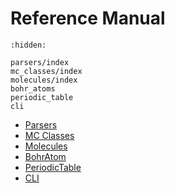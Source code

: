 # Reference Manual
```{toctree}
:hidden:

parsers/index
mc_classes/index
molecules/index
bohr_atoms
periodic_table
cli
```

- [Parsers](/reference_manual/parsers/index.md)
- [MC Classes](/reference_manual/mc_classes/index.md)
- [Molecules](/reference_manual/molecules/index.md)
- [BohrAtom](/reference_manual/bohr_atoms.md)
- [PeriodicTable](/reference_manual/periodic_table.md)
- [CLI](/reference_manual/cli.md)
